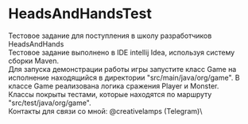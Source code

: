 # HeadsAndHandsTest
Тестовое задание для поступления в школу разработчиков HeadsAndHands\
Тестовое задание выполнено в IDE intellij Idea, используя систему сборки Maven.\
Для запуска демонстрации работы игры запустите класс Game на исполнение находящийся в директории "src/main/java/org/game". В классе Game реализована логика сражения Player и Monster.\
Классы покрыты тестами, которые находятся по маршруту "src/test/java/org/game".\
Контакты для связи со мной: @creativelamps (Telegram)\
